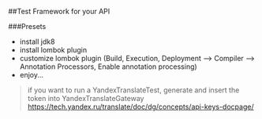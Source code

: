 ##Test Framework for your API

###Presets
* install jdk8
* install lombok plugin
* customize lombok plugin (Build, Execution, Deployment --> Compiler --> Annotation Processors, Enable annotation processing)
* enjoy...

>if you want to run a YandexTranslateTest, generate and insert the token into YandexTranslateGateway https://tech.yandex.ru/translate/doc/dg/concepts/api-keys-docpage/